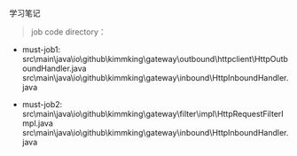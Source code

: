 学习笔记

> job code directory：

- must-job1:
src\main\java\io\github\kimmking\gateway\outbound\httpclient\HttpOutboundHandler.java
src\main\java\io\github\kimmking\gateway\inbound\HttpInboundHandler.java

- must-job2:
src\main\java\io\github\kimmking\gateway\filter\impl\HttpRequestFilterImpl.java
src\main\java\io\github\kimmking\gateway\inbound\HttpInboundHandler.java